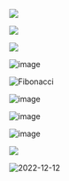 ![](https://user-images.githubusercontent.com/36441664/72921817-8f71e080-3d7e-11ea-97c5-331789123a15.jpg)

![](https://user-images.githubusercontent.com/36441664/73038520-52dcdc80-3e85-11ea-95ed-91a6db884043.png)

![](https://user-images.githubusercontent.com/36441664/72921751-710be500-3d7e-11ea-81c4-4923d68be691.gif)

![image](https://user-images.githubusercontent.com/36441664/72533380-a9f01980-38a7-11ea-8609-6cb6f37645d1.jpg)

![Fibonacci](https://user-images.githubusercontent.com/36441664/72921775-7bc67a00-3d7e-11ea-8042-c8b8ee0326b8.jpg)

![image](https://user-images.githubusercontent.com/36441664/71191184-80e46500-22b8-11ea-9f97-5ce856a39820.png)

![image](https://user-images.githubusercontent.com/36441664/71581711-14c7f380-2b39-11ea-9f61-8cf3df12a100.png)

![image](https://user-images.githubusercontent.com/36441664/103138448-52883980-4705-11eb-85e6-5128c632f612.png)


![](https://user-images.githubusercontent.com/36441664/82048729-58358f80-96df-11ea-8176-14c26328a12f.png)

![2022-12-12](https://user-images.githubusercontent.com/8466209/206964338-fb62d060-86c7-4a2d-a64c-7da49bc70222.png)
